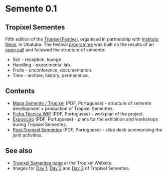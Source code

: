 # Semente 0.1

## Tropixel Sementes

Fifth edition of the [Tropixel Festival](https://tropixel.org), organised in partnership with [Instituto Neos](https://coletivoneos.org), in Ubatuba. The festival [programme](https://wiki.ubatuba.cc/doku.php?id=tropixel:sementes_programa) was built on the results of an [open call](https://wiki.ubatuba.cc/doku.php?id=tropixel:sementes_propostas) and followed the structure of semente:

- Soil - reception, lounge.
- Handling - experimental lab.
- Fruits - unconference, documentation.
- Time - archive, history, permanence.

## Contents

- [Mapa Semente / Tropixel](mapa_semente-tropixel.pdf) (PDF, Portuguese) - structure of semente development + production of Tropixel Sementes.
- [Ficha Técnica WIP](semente-tropixel-WIP-ficha-tecnica.pdf) (PDF, Portuguese) - workplan of the project.
- [Exposição](exposicao.pdf) (PDF, Portuguese) - plans for the exhibition and workshops during Tropixel Sementes.
- [Post-Tropixel Sementes](post_tropixes-sementes.pdf) (PDF, Portuguese) - slide deck summarising the joint activities.

## See also

- [Tropixel Sementes page](https://tropixel.org/22-sementes) at the Tropixel Website.
- Images for [Day 1](https://tropixel.org/22-sementes/1), [Day 2](https://tropixel.org/22-sementes/2) and [Day 3](https://tropixel.org/22-sementes/3) of Tropixel Sementes.

